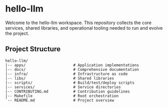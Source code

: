 # hello-llm

Welcome to the hello-llm workspace. This repository collects the core services, shared libraries, and operational tooling needed to run and evolve the project.

## Project Structure

```
hello-llm/
|-- apps/                     # Application implementations
|-- docs/                     # Comprehensive documentation
|-- infra/                    # Infrastructure as code
|-- libs/                     # Shared libraries
|-- scripts/                  # Build/test/deploy scripts
|-- services/                 # Service directories
|-- CONTRIBUTING.md           # Contribution guidelines
|-- Makefile                  # Root orchestration
`-- README.md                 # Project overview
```
